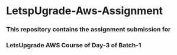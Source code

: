 # LetspUgrade-Aws-Assignment
### This repository contains the assignment submission for 
### LetsUpgrade AWS Course of Day-3 of Batch-1
